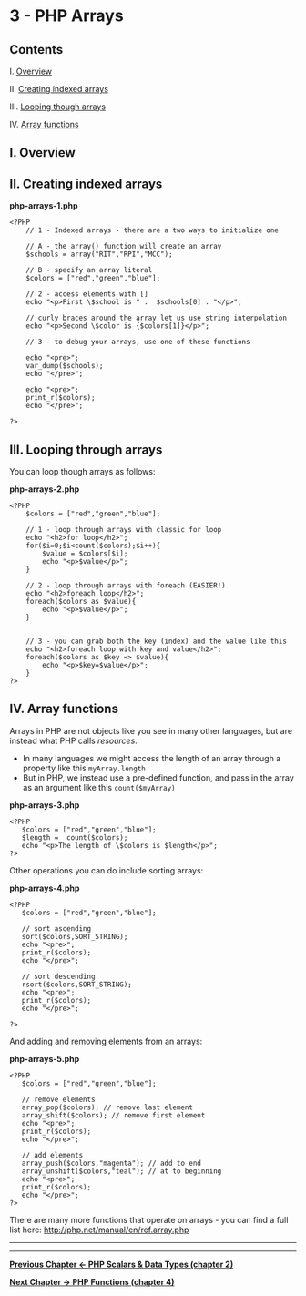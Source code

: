 # 3 - PHP Arrays

## Contents
<!--- Local Navigation --->
I. [Overview](#section1)

II. [Creating indexed arrays](#section2)

III. [Looping though arrays](#section3)

IV. [Array functions](#section4)

## I. <a id="section1">Overview
  
## II. <a id="section2">Creating indexed arrays

**php-arrays-1.php**
```
<?PHP
 	// 1 - Indexed arrays - there are a two ways to initialize one
 	
 	// A - the array() function will create an array
 	$schools = array("RIT","RPI","MCC");
 	
 	// B - specify an array literal
 	$colors = ["red","green","blue"];
 	
 	// 2 - access elements with []
 	echo "<p>First \$school is " .  $schools[0] . "</p>";
 	
 	// curly braces around the array let us use string interpolation
 	echo "<p>Second \$color is {$colors[1]}</p>";
 	
 	// 3 - to debug your arrays, use one of these functions
 	
 	echo "<pre>";
 	var_dump($schools);
 	echo "</pre>";
 	
 	echo "<pre>";
 	print_r($colors);
 	echo "</pre>";
 	
?>
```

## III. <a id="section3">Looping through arrays
You can loop though arrays as follows:

 **php-arrays-2.php**
```
<?PHP
	$colors = ["red","green","blue"];
	
	// 1 - loop through arrays with classic for loop
	echo "<h2>for loop</h2>";
	for($i=0;$i<count($colors);$i++){
		$value = $colors[$i];
 		echo "<p>$value</p>";
 	}

 	// 2 - loop through arrays with foreach (EASIER!)
 	echo "<h2>foreach loop</h2>";
 	foreach($colors as $value){
 		echo "<p>$value</p>";
 	}
 	
 	
 	// 3 - you can grab both the key (index) and the value like this
 	echo "<h2>foreach loop with key and value</h2>";
 	foreach($colors as $key => $value){
 		echo "<p>$key=$value</p>";
 	}
?>
```


## IV. <a id="section4">Array functions
Arrays in PHP are not objects like you see in many other languages, but are instead what PHP calls *resources*. 
- In many languages we might access the length of an array through a property like this `myArray.length`
- But in PHP, we instead use a pre-defined function, and pass in the array as an argument like this `count($myArray)`

 **php-arrays-3.php**
 ```
<?PHP
	$colors = ["red","green","blue"];
 	$length =  count($colors);
 	echo "<p>The length of \$colors is $length</p>";
?>
 ```
 
 
 Other operations you can do include sorting arrays:
 
  **php-arrays-4.php**
 ```
 <?PHP
	$colors = ["red","green","blue"];
	
	// sort ascending
 	sort($colors,SORT_STRING);
 	echo "<pre>";
 	print_r($colors);
 	echo "</pre>";
 	
 	// sort descending
 	rsort($colors,SORT_STRING);
 	echo "<pre>";
 	print_r($colors);
 	echo "</pre>";

?>
 ```
 
  And adding and removing elements from an arrays:
  
  **php-arrays-5.php**
 ```
 <?PHP
	$colors = ["red","green","blue"];
	
	// remove elements
	array_pop($colors); // remove last element
	array_shift($colors); // remove first element
 	echo "<pre>";
 	print_r($colors);
 	echo "</pre>";
 	
 	// add elements
	array_push($colors,"magenta"); // add to end
	array_unshift($colors,"teal"); // at to beginning
 	echo "<pre>";
 	print_r($colors);
 	echo "</pre>";
?>
 ```
 
 There are many more functions that operate on arrays - you can find a full list here: http://php.net/manual/en/ref.array.php

<hr><hr>

**[Previous Chapter <- PHP Scalars & Data Types (chapter 2)](php-2.md)**

**[Next Chapter -> PHP Functions (chapter 4)](php-4.md)**
